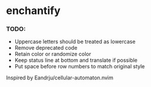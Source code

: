 # enchantify

### TODO:
- Uppercase letters should be treated as lowercase
- Remove deprecated code
- Retain color or randomize color
- Keep status line at bottom and translate if possible
- Put space before row numbers to match original style

Inspired by Eandrju/cellular-automaton.nvim
